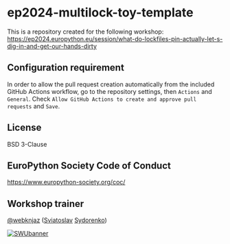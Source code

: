 # ep2024-multilock-toy-template

This is a repository created for the following workshop:
https://ep2024.europython.eu/session/what-do-lockfiles-pin-actually-let-s-dig-in-and-get-our-hands-dirty

## Configuration requirement

In order to allow the pull request creation automatically from the included GitHub Actions
workflow, go to the repository settings, then `Actions` and `General`.
Check `Allow GitHub Actions to create and approve pull requests` and `Save`.

## License

BSD 3-Clause

## EuroPython Society Code of Conduct

https://www.europython-society.org/coc/

## Workshop trainer

[@webknjaz] ([Sviatoslav][@webknjaz's Bluesky] [Sydorenko][@webknjaz's Mastodon])

[![SWUbanner]][SWUdocs]

[@webknjaz]: https://github.com/sponsors/webknjaz
[@webknjaz's Bluesky]: https://bsky.app/profile/webknjaz.me
[@webknjaz's Mastodon]: https://mastodon.social/@webknjaz
[SWUbanner]:
https://raw.githubusercontent.com/vshymanskyy/StandWithUkraine/main/banner-direct.svg
[SWUdocs]:
https://github.com/vshymanskyy/StandWithUkraine/blob/main/docs/README.md
